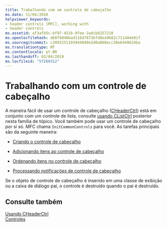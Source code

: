 ```yaml
---
title: Trabalhando com um controle de cabeçalho
ms.date: 11/04/2016
helpviewer_keywords:
- header controls [MFC], working with
- header controls
ms.assetid: af3afb5c-bf97-451b-8fee-3adcb8257210
ms.openlocfilehash: db8f9d40bad116d7873bfd8ea9682c711d44e91f
ms.sourcegitcommit: c3093251193944840e3d0a068ecc30e6449624ba
ms.translationtype: MT
ms.contentlocale: pt-BR
ms.lasthandoff: 03/04/2019
ms.locfileid: "57269312"
---
```

# <a name="working-with-a-header-control"></a>Trabalhando com um controle de cabeçalho

A maneira fácil de usar um controle de cabeçalho ([CHeaderCtrl](../mfc/reference/cheaderctrl-class.md)) está em conjunto com um controle de lista, consulte [usando CListCtrl](../mfc/using-clistctrl.md) posterior nesta família de tópico. Você também pode usar um controle de cabeçalho por si só. MFC chama `InitCommonControls` para você. As tarefas principais são da seguinte maneira:

- [Criando o controle de cabeçalho](../mfc/creating-the-header-control.md)

- [Adicionando itens ao controle de cabeçalho](../mfc/adding-items-to-the-header-control.md)

- [Ordenando itens no controle de cabeçalho](../mfc/ordering-items-in-the-header-control.md)

- [Processando notificações de controle de cabeçalho](../mfc/processing-header-control-notifications.md)

Se o objeto de controle de cabeçalho é inserido em uma classe de exibição ou a caixa de diálogo pai, o controle é destruído quando o pai é destruído.

## <a name="see-also"></a>Consulte também

[Usando CHeaderCtrl](../mfc/using-cheaderctrl.md)<br/>
[Controles](../mfc/controls-mfc.md)

